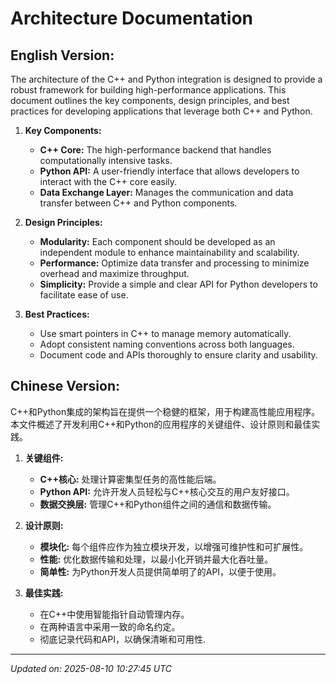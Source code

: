 # Architecture Documentation

## English Version:

The architecture of the C++ and Python integration is designed to provide a robust framework for building high-performance applications. This document outlines the key components, design principles, and best practices for developing applications that leverage both C++ and Python.

1. **Key Components:**
   - **C++ Core:** The high-performance backend that handles computationally intensive tasks.
   - **Python API:** A user-friendly interface that allows developers to interact with the C++ core easily.
   - **Data Exchange Layer:** Manages the communication and data transfer between C++ and Python components.

2. **Design Principles:**
   - **Modularity:** Each component should be developed as an independent module to enhance maintainability and scalability.
   - **Performance:** Optimize data transfer and processing to minimize overhead and maximize throughput.
   - **Simplicity:** Provide a simple and clear API for Python developers to facilitate ease of use.

3. **Best Practices:**
   - Use smart pointers in C++ to manage memory automatically.
   - Adopt consistent naming conventions across both languages.
   - Document code and APIs thoroughly to ensure clarity and usability.

## Chinese Version:

C++和Python集成的架构旨在提供一个稳健的框架，用于构建高性能应用程序。本文件概述了开发利用C++和Python的应用程序的关键组件、设计原则和最佳实践。

1. **关键组件:**
   - **C++核心:** 处理计算密集型任务的高性能后端。
   - **Python API:** 允许开发人员轻松与C++核心交互的用户友好接口。
   - **数据交换层:** 管理C++和Python组件之间的通信和数据传输。

2. **设计原则:**
   - **模块化:** 每个组件应作为独立模块开发，以增强可维护性和可扩展性。
   - **性能:** 优化数据传输和处理，以最小化开销并最大化吞吐量。
   - **简单性:** 为Python开发人员提供简单明了的API，以便于使用。

3. **最佳实践:**
   - 在C++中使用智能指针自动管理内存。
   - 在两种语言中采用一致的命名约定。
   - 彻底记录代码和API，以确保清晰和可用性.

---

*Updated on: 2025-08-10 10:27:45 UTC*